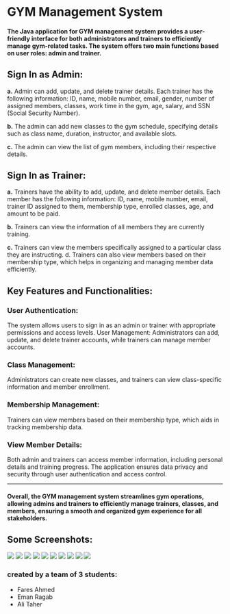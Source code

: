 # GYM Management System

#### The Java application for GYM management system provides a user-friendly interface for both administrators and trainers to efficiently manage gym-related tasks. The system offers two main functions based on user roles: admin and trainer.

## Sign In as Admin:
<b>a.</b> Admin can add, update, and delete trainer details. Each trainer has the following information: ID, name, mobile number, email, gender, number of assigned members, classes, work time in the gym, age, salary, and SSN (Social Security Number).

<b>b.</b> The admin can add new classes to the gym schedule, specifying details such as class name, duration, instructor, and available slots.

<b>c.</b> The admin can view the list of gym members, including their respective details.

## Sign In as Trainer:
<b>a.</b> Trainers have the ability to add, update, and delete member details. Each member has the following information: ID, name, mobile number, email, trainer ID assigned to them, membership type, enrolled classes, age, and amount to be paid.

<b>b.</b> Trainers can view the information of all members they are currently training.

<b>c.</b> Trainers can view the members specifically assigned to a particular class they are instructing.
d. Trainers can also view members based on their membership type, which helps in organizing and managing member data efficiently.

## Key Features and Functionalities:

<h3> User Authentication:</h3> The system allows users to sign in as an admin or trainer with appropriate permissions and access levels.
User Management: Administrators can add, update, and delete trainer accounts, while trainers can manage member accounts.
<h3>Class Management:</h3> Administrators can create new classes, and trainers can view class-specific information and member enrollment.
<h3>Membership Management:</h3> Trainers can view members based on their membership type, which aids in tracking membership data.
<h3>View Member Details: </h3>Both admin and trainers can access member information, including personal details and training progress.
<h3Data Security:></h3> The application ensures data privacy and security through user authentication and access control.
<hr>
<h4>Overall, the GYM management system streamlines gym operations, allowing admins and trainers to efficiently manage trainers, classes, and members, ensuring a smooth and organized gym experience for all stakeholders.</h4>







## Some Screenshots: 
<div>
  <img src = "https://github.com/Fares3993/GYM-Management-System-with-GUI/assets/84674642/5f808d2c-52f6-4d85-8a62-90a9c843d23f">
   <img src = "https://github.com/Fares3993/GYM-Management-System-with-GUI/assets/84674642/02d0463e-52b1-43d7-9aa3-2badd18cccc4">
   <img src = "https://github.com/Fares3993/GYM-Management-System-with-GUI/assets/84674642/9ac330cc-2a80-4a80-b513-df7c97fd14f3">
   <img src = "https://github.com/Fares3993/GYM-Management-System-with-GUI/assets/84674642/4b1c675f-73bc-4f12-9686-843f3f2f47fc">
   <img src = "https://github.com/Fares3993/GYM-Management-System-with-GUI/assets/84674642/5131f1e3-b880-4559-b296-9f35c251198f">
  <img src = "(https://github.com/Fares3993/GYM-Management-System-with-GUI/assets/84674642/64bcdc14-1bbb-4c66-9373-c464a1366b5f">
   <img src = "https://github.com/Fares3993/GYM-Management-System-with-GUI/assets/84674642/b79cc388-0020-487f-b11b-114ede9bfa5b">
  <img src ="https://github.com/Fares3993/GYM-Management-System-with-GUI/assets/84674642/6a055e86-cb44-4d5a-8aae-76ec1b399997">
  <img src ="https://github.com/Fares3993/GYM-Management-System-with-GUI/assets/84674642/927147e7-08e5-4a0a-b591-586c499079af"> 
  <img src ="https://github.com/Fares3993/GYM-Management-System-with-GUI/assets/84674642/9c5c7c6b-c1eb-4be8-89e5-6772b0fb9223">
  
</div>

### created by a team of 3 students: 
* Fares Ahmed
* Eman Ragab
* Ali Taher

